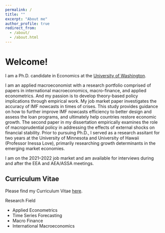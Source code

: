 ```yaml
---
permalink: /
title: ""
excerpt: "About me"
author_profile: true
redirect_from: 
  - /about/
  - /about.html
---
```


Welcome! 
======
I am a Ph.D. candidate in Economics at the [University of Washington](https://econ.washington.edu/).

I am an applied macroeconomist with a research portfolio comprised of papers in international macroeconomics, macro-finance, and applied econometrics. And my passion is to develop theory-based policy implications through empirical work. My job market paper investigates the accuracy of IMF nowcasts in times of crises. This study provides guidance on how to further improve IMF nowcasts efficiency to better design and assess the loan programs, and ultimately help countries restore economic growth. The second paper in my dissertation empirically examines the role of macroprudential policy in addressing the effects of external shocks on financial stability. Prior to pursuing Ph.D., I served as a research assitant for two years at the University of Minnesota and University of Hawaii (Professor Inessa Love), primarily researching growth determinants in the emerging market economies.

I am on the 2021–2022 job market and am available for interviews during and after the EEA and AEA/ASSA meetings.


Curriculum Vitae
------
Please find my Curriculum Vitae [here](https://github.com/Reina-Kawai/econreinakawai.github.io/blob/master/files/econ_reina_cv.pdf).


Research Field
* Applied Econometrics
* Time Series Forecasting
* Macro Finance 
* International Macroeconomics


  
  
